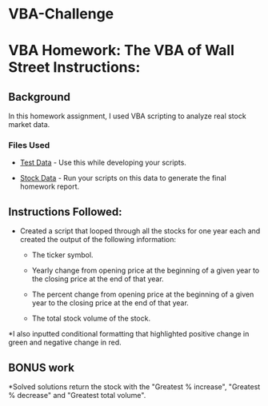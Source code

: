 # VBA-Challenge
# VBA Homework: The VBA of Wall Street Instructions:

## Background
 In this homework assignment, I used VBA scripting to analyze real stock market data. 

### Files Used

* [Test Data](Resources/alphabetical_testing.xlsx) - Use this while developing your scripts.

* [Stock Data](Resources/Multiple_year_stock_data.xlsx) - Run your scripts on this data to generate the final homework report.

## Instructions Followed: 

* Created a script that looped through all the stocks for one year each and created the output of the following information:

  * The ticker symbol.

  * Yearly change from opening price at the beginning of a given year to the closing price at the end of that year.

  * The percent change from opening price at the beginning of a given year to the closing price at the end of that year.

  * The total stock volume of the stock.

*I also inputted conditional formatting that highlighted positive change in green and negative change in red.

## BONUS work

*Solved solutions return the stock with the "Greatest % increase", "Greatest % decrease" and "Greatest total volume". 
